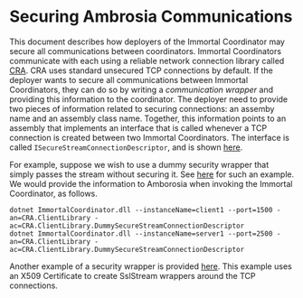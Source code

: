# Securing Ambrosia Communications

This document describes how deployers of the Immortal Coordinator may secure all communications between coordinators. Immortal
Coordinators communicate with each using a reliable network connection library called [CRA](https://github.com/Microsoft/CRA).
CRA uses standard unsecured TCP connections by default. If the deployer wants to secure all communications between Immortal 
Coordinators, they can do so by writing a _communication wrapper_ and providing this information to the coordinator. The deployer
need to provide two pieces of information related to securing connections: an assemby name and an assembly class name. Together, 
this information points to an assembly that implements an interface that is called whenever a TCP connection is created between two
Immortal Coordinators. The interface is called `ISecureStreamConnectionDescriptor`, and is shown [here](https://github.com/Microsoft/CRA/blob/master/src/CRA.ClientLibrary/Security/ISecureStreamConnectionDescriptor.cs).

For example, suppose we wish to use a dummy security wrapper that simply passes the stream without securing it. See 
[here](https://github.com/Microsoft/CRA/blob/master/src/CRA.ClientLibrary/Security/DummySecureStreamConnectionDescriptor.cs)
for such an example. We would provide the information to Amborosia when invoking the Immortal Coordinator, as follows.

    dotnet ImmortalCoordinator.dll --instanceName=client1 --port=1500 -an=CRA.ClientLibrary -ac=CRA.ClientLibrary.DummySecureStreamConnectionDescriptor
    dotnet ImmortalCoordinator.dll --instanceName=server1 --port=2500 -an=CRA.ClientLibrary -ac=CRA.ClientLibrary.DummySecureStreamConnectionDescriptor

Another example of a security wrapper is provided [here](https://github.com/Microsoft/CRA/blob/master/src/CRA.ClientLibrary/Security/SampleSecureStreamConnectionDescriptor.cs). 
This example uses an X509 Certificate to create SslStream wrappers around the TCP connections.
